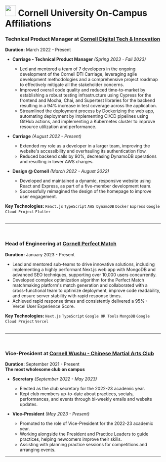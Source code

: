# <img style="height:35px;width:35px;margin-bottom:-6px" src="https://upload.wikimedia.org/wikipedia/commons/thumb/4/47/Cornell_University_seal.svg/1200px-Cornell_University_seal.svg.png"> Cornell University On-Campus Affiliations

### **Technical Product Manager** at [Cornell Digital Tech & Innovation](https://www.cornelldti.org/)

**Duration:** March 2022 - Present

-   **Carriage - Technical Product Manager** _(Spring 2023 - Fall 2023)_

    -   Led and mentored a team of 7 developers in the ongoing development of the Cornell DTI Carriage, leveraging agile development methodologies and a comprehensive project roadmap to effectively mitigate all the stakeholder concerns.
    -   Improved overall code quality and reduced time-to-market by establishing a robust testing infrastructure using Cypress for the frontend and Mocha, Chai, and Supertest libraries for the backend resulting in a 94% increase in test coverage across the application.
    -   Streamlined the deployment process by Dockerizing the web app, automating deployment by implementing CI/CD pipelines using GitHub actions, and implementing a Kubernetes cluster to improve resource utilization and performance.

-   **Carriage** _(August 2022 - Present)_

    -   Extended my role as a developer in a larger team, improving the website's accessibility and overhauling its authentication flow.
    -   Reduced backend calls by 90%, decreasing DynamoDB operations and resulting in lower AWS charges.

-   **Design @ Cornell** _(March 2022 - August 2022)_

    -   Developed and maintained a dynamic, responsive website using React and Express, as part of a five-member development team.
    -   Successfully reimagined the design of the homepage to improve user engagement.

**Key Technologies:** `React.js` `TypeScript` `AWS DynamoDB` `Docker` `Express` `Google Cloud Project` `Flutter`<br><br>

<hr /><br>

### **Head of Engineering** at [Cornell Perfect Match](https://perfectmatch.ai/)

**Duration:** January 2023 - Present

-   Lead and mentored sub-teams to drive innovative solutions, including implementing a highly performant Next.js web app with MongoDB and advanced SEO techniques, supporting over 10,000 users concurrently.
-   Developed complex optimization algorithm for the Perfect Match matchmaking platform's match generation and collaborated with a cross-functional team to optimize deployment, improve code readability, and ensure server stability with rapid response times.
-   Achieved rapid response times and consistently delivered a 95%+ Vercel User Experience Score.

**Key Technologies:** `Next.js` `TypeScript` `Google OR Tools` `MongoDB` `Google Cloud Project` `Vercel`<br><br>

<hr /><br>

### **Vice-President** at [Cornell Wushu - Chinese Martial Arts Club](https://cornellwushu.github.io/)

**Duration:** September 2021 - Present <br />**The most wholesome club on campus**

-   **Secretary** _(September 2022 - May 2023)_

    -   Elected as the club secretary for the 2022-23 academic year.
    -   Kept club members up-to-date about practices, socials, performances, and events through bi-weekly emails and website updates.

-   **Vice-President** _(May 2023 - Present)_

    -   Promoted to the role of Vice-President for the 2022-23 academic year.
    -   Working alongside the President and Practice Leaders to guide practices, helping newcomers improve their skills.
    -   Assisting with planning practice sessions for competitions and arranging events. <br>

<hr />
